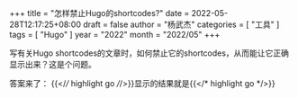 +++
title = "怎样禁止Hugo的shortcodes?"
date = 2022-05-28T12:17:25+08:00
draft = false
author = "杨武杰"
categories = [ "工具" ]
tags = [ "Hugo" ]
year = "2022"
month = "2022/05"
+++

写有关Hugo shortcodes的文章时，如何禁止它的shortcodes，从而能让它正确显示出来？这是个问题。
<!--more-->
答案来了：
{{</*/* highlight go */*/>}}显示的结果就是{{</* highlight go */>}}

